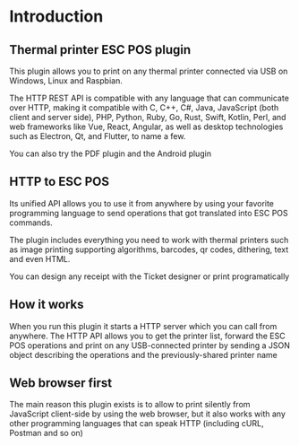 # Introduction

## Thermal printer ESC POS plugin
This plugin allows you to print on any thermal printer
connected via USB on Windows, Linux and Raspbian.

The HTTP REST API is compatible with any language that can communicate over HTTP, making it compatible with C, C++, C#, Java, JavaScript (both client and server side), PHP, Python, Ruby, Go, Rust, Swift, Kotlin, Perl, and web frameworks like Vue, React, Angular, as well as desktop technologies such as Electron, Qt, and Flutter, to name a few.

You can also try the PDF plugin and the Android plugin

## HTTP to ESC POS
Its unified API allows you to use it from anywhere by using
your favorite programming language to send operations that
got translated into ESC POS commands.


The plugin includes everything you need to work with thermal
printers such as image printing supporting algorithms, barcodes,
qr codes, dithering, text and even HTML.


You can design any receipt with the Ticket designer or print
programatically

## How it works

When you run this plugin it starts a HTTP server which
you can call from anywhere. The HTTP API allows you to
get the printer list, forward the ESC POS operations and
print on any USB-connected printer by sending a JSON object
describing the operations and the previously-shared printer name

## Web browser first
The main reason this plugin exists is to allow to
print silently from JavaScript client-side by using
the web browser, but it also works with any other programming
languages that can speak HTTP (including cURL, Postman and so on)